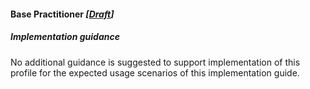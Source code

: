 #### Base Practitioner *[[Draft](http://hl7.org/fhir/stu3/versions.html#maturity)]*

##### Implementation guidance
No additional guidance is suggested to support implementation of this profile for the expected usage scenarios of this implementation guide.
